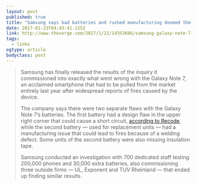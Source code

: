 ```yaml
---
layout: post 
published: true 
title: "Samsung says bad batteries and rushed manufacturing doomed the Galaxy Note 7" 
date: 2017-01-23T04:43:41.125Z 
link: http://www.theverge.com/2017/1/22/14353686/samsung-galaxy-note-7-recall-reason-report 
tags:
  - links
ogtype: article 
bodyclass: post 
---
```


> Samsung has finally released the results of the inquiry it commissioned into exactly what went wrong with the Galaxy Note 7, an acclaimed smartphone that had to be pulled from the market entirely last year after widespread reports of fires caused by the device.
> 
> The company says there were two separate flaws with the Galaxy Note 7’s batteries. The first battery had a design flaw in the upper right corner that could cause a short circuit, [according to Recode](http://www.recode.net/2017/1/22/14330404/samsung-note-7-problems-battery-investigation-explanation), while the second battery — used for replacement units — had a manufacturing issue that could lead to fires because of a welding defect. Some units of the second battery were also missing insulation tape.
>
> Samsung conducted an investigation with 700 dedicated staff testing 200,000 phones and 30,000 extra batteries, also commissioning three outside firms — UL, Exponent and TUV Rheinland — that ended up finding similar results.
